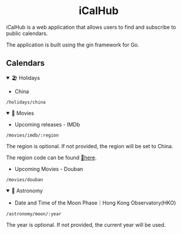 <h1 align="center">iCalHub</h1>

iCalHub is a web application that allows users to find and subscribe to public calendars.

The application is built using the gin framework for Go.

## Calendars

<details open>
<summary>🏖️ Holidays</summary>

- China
```shell
/holidays/china
```
</details>

<details open>
<summary>🍿 Movies</summary>


- Upcoming releases - IMDb
```shell
/movies/imdb/:region
```

The region is optional. If not provided, the region will be set to China.

The region code can be found [🔗here](https://www.imdb.com/calendar/).

- Upcoming Movies - Douban
```shell
/movies/douban
````
</details>

<details open>
<summary>📡 Astronomy</summary>

- Date and Time of the Moon Phase｜Hong Kong Observatory(HKO)
```
/astronomy/moon/:year
```

The year is optional. If not provided, the current year will be used.

</details>